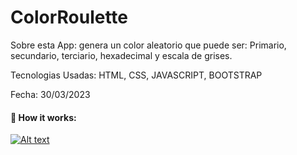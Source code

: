 # ColorRoulette

Sobre esta App: genera un color aleatorio que puede ser: Primario, secundario, terciario, hexadecimal y escala de grises.

Tecnologias Usadas: HTML, CSS, JAVASCRIPT, BOOTSTRAP

Fecha: 30/03/2023

<h4> 🎥 How it works:</h4>

[![Alt text](https://img.youtube.com/vi/6LQ5V2J7S7Q/0.jpg)](https://www.youtube.com/watch?v=6LQ5V2J7S7Q)
